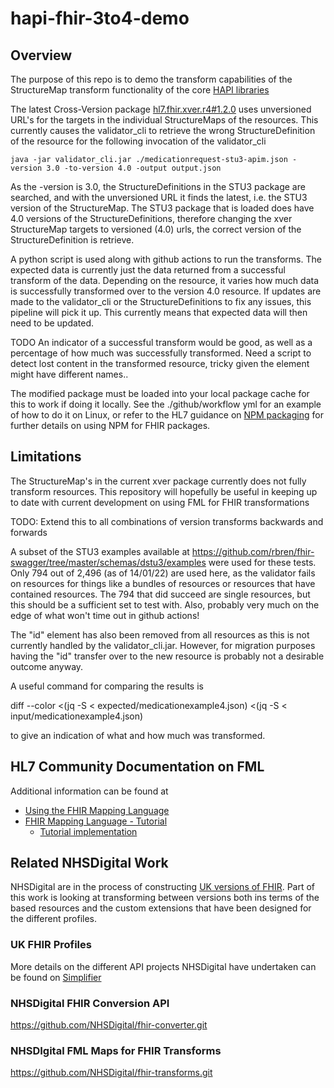 # hapi-fhir-3to4-demo

## Overview  

The purpose of this repo is to demo the transform capabilities of the StructureMap transform functionality of the core [HAPI libraries](https://github.com/hapifhir/org.hl7.fhir.core.git)

The latest Cross-Version package [hl7.fhir.xver.r4#1.2.0](http://fhir.org/packages/hl7.fhir.xver.r4/) uses unversioned URL's for the targets in the individual StructureMaps of the resources.  This currently causes the validator_cli to retrieve the wrong StructureDefinition of the resource for the following invocation of the validator_cli 

```shell
java -jar validator_cli.jar ./medicationrequest-stu3-apim.json -version 3.0 -to-version 4.0 -output output.json
```

As the -version is 3.0, the StructureDefinitions in the STU3 package are searched, and with the unversioned URL it finds the latest, i.e. the STU3 version of the StructureMap.  The STU3 package that is loaded does have 4.0 versions of the StructureDefinitions, therefore changing the xver StructureMap targets to versioned (4.0) urls, the correct version of the StructureDefinition is retrieve.

A python script is used along with github actions to run the transforms.  The expected data is currently just the data returned from a successful transform of the data.  Depending on the resource, it varies how much data is successfully transformed over to the version 4.0 resource.  If updates are made to the validator_cli or the StructureDefinitions to fix any issues, this pipeline will pick it up.  This currently means that expected data will then need to be updated.  

TODO An indicator of a successful transform would be good, as well as a percentage of how much was successfully transformed.  Need a script to detect lost content in the transformed resource, tricky given the element might have different names..

The modified package must be loaded into your local package cache for this to work if doing it locally.  See the ./github/workflow yml for an example of how to do it on Linux, or refer to the HL7 guidance on [NPM packaging](https://confluence.hl7.org/display/FHIR/NPM+Package+Specification) for further details on using NPM for FHIR packages.    

## Limitations

The StructureMap's in the current xver package currently does not fully transform resources.  This repository will hopefully be useful in keeping up to date with current development on using FML for FHIR transformations

TODO: Extend this to all combinations of version transforms backwards and forwards

A subset of the STU3 examples available at https://github.com/rbren/fhir-swagger/tree/master/schemas/dstu3/examples were used for these tests.  Only 794 out of 2,496 (as of 14/01/22) are used here, as the validator fails on resources for things like a bundles of resources or resources that have contained resources.  The 794 that did succeed are single resources, but this should be a sufficient set to test with. Also, probably very much on the edge of what won't time out in github actions!

The "id" element has also been removed from all resources as this is not currently handled by the validator_cli.jar.  However, for migration purposes having the "id" transfer over to the new resource is probably not a desirable outcome anyway.

A useful command for comparing the results is

diff --color <(jq -S < expected/medicationexample4.json) <(jq -S < input/medicationexample4.json)

to give an indication of what and how much was transformed.

## HL7 Community Documentation on FML

Additional information can be found at

* [Using the FHIR Mapping Language](https://confluence.hl7.org/display/FHIR/Using+the+FHIR+Mapping+Language)
* [FHIR Mapping Language - Tutorial](https://www.hl7.org/fhir/mapping-tutorial.html)
  * [Tutorial implementation](https://github.com/ahdis/fhir-mapping-tutorial.git)

## Related NHSDigital Work

NHSDigital are in the process of constructing [UK versions of FHIR](https://digital.nhs.uk/services/fhir-apis).  Part of this work is looking at transforming between versions both ins terms of the based resources and the custom extensions that have been designed for the different profiles.

### UK FHIR Profiles

More details on the different API projects NHSDigital have undertaken can be found on [Simplifier](https://simplifier.net/organization/nhsdigital/~projects)

### NHSDigital FHIR Conversion API

https://github.com/NHSDigital/fhir-converter.git

### NHSDIgital FML Maps for FHIR Transforms

https://github.com/NHSDigital/fhir-transforms.git


